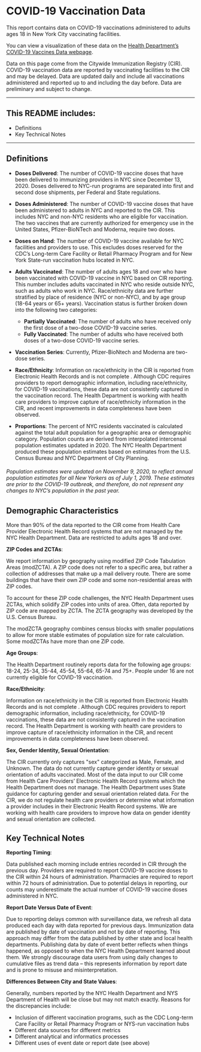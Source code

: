 # COVID-19 Vaccination Data
This report contains data on COVID-19 vaccinations administered to adults ages 18 in New York City vaccinating facilities. 

You can view a visualization of these data on the [Health Department’s COVID-19 Vaccines Data webpage](https://www1.nyc.gov/site/doh/covid/covid-19-data-vaccines.page). 

Data on this page come from the Citywide Immunization Registry (CIR). COVID-19 vaccination data are reported by vaccinating facilities to the CIR and may be delayed. Data are updated daily and include all vaccinations administered and reported up to and including the day before. Data are preliminary and subject to change.

***

## This README includes:
- Definitions 
- Key Technical Notes

***

## Definitions


* **Doses Delivered**: The number of COVID-19 vaccine doses that have been delivered to immunizing providers in NYC since December 13, 2020. Doses delivered to NYC-run programs are separated into first and second dose shipments, per Federal and State regulations.

* **Doses Administered**: The number of COVID-19 vaccine doses that have been administered to adults in NYC and reported to the CIR. This includes NYC and non-NYC residents who are eligible for vaccination. The two vaccines that are currently authorized for emergency use in the United States, Pfizer-BioNTech and Moderna, require two doses.

* **Doses on Hand**: The number of COVID-19 vaccine available for NYC facilities and providers to use. This excludes doses reserved for the CDC’s Long-term Care Facility or Retail Pharmacy Program and for New York State-run vaccination hubs located in NYC.    

* **Adults Vaccinated**: The number of adults ages 18 and over who have been vaccinated with COVID-19 vaccine in NYC based on CIR reporting. This number includes adults vaccinated in NYC who reside outside NYC, such as adults who work in NYC. Race/ethnicity data are further stratified by place of residence (NYC or non-NYC), and by age group (18-64 years or 65+ years). Vaccination status is further broken down into the following two categories: 

    * **Partially Vaccinated**: The number of adults who have received only the first dose of a two-dose COVID-19 vaccine series. 
    * **Fully Vaccinated**: The number of adults who have received both doses of a two-dose COVID-19 vaccine series.  

* **Vaccination Series**: Currently, Pfizer-BioNtech and Moderna are two-dose series.

* **Race/Ethnicity**: Information on race/ethnicity in the CIR is reported from Electronic Health Records and is not complete . Although CDC requires providers to report demographic information, including race/ethnicity, for COVID-19 vaccinations, these data are not consistently captured in the vaccination record. The Health Department is working with health care providers to improve capture of race/ethnicity information in the CIR, and recent improvements in data completeness have been observed.

* **Proportions**: The percent of NYC residents vaccinated is calculated against the total adult population for a geographic area or demographic category. Population counts are derived from interpolated intercensal population estimates updated in 2020. The NYC Health Department produced these population estimates based on estimates from the U.S. Census Bureau and NYC Department of City Planning.

###### *Population estimates were updated on November 9, 2020, to reflect annual population estimates for all New Yorkers as of July 1, 2019. These estimates are prior to the COVID-19 outbreak, and therefore, do not represent any changes to NYC’s population in the past year.*

## Demographic Characteristics
More than 90% of the data reported to the CIR come from Health Care Provider Electronic Health Record systems that are not managed by the NYC Health Department. Data are restricted to adults ages 18 and over.

**ZIP Codes and ZCTAs**:

We report information by geography using modified ZIP Code Tabulation Areas (modZCTA). A ZIP code does not refer to a specific area, but rather a collection of addresses that make up a mail delivery route. There are some buildings that have their own ZIP code and some non-residential areas with ZIP codes. 

To account for these ZIP code challenges, the NYC Health Department uses ZCTAs, which solidify ZIP codes into units of area. Often, data reported by ZIP code are mapped by ZCTA. The ZCTA geography was developed by the U.S. Census Bureau.

The modZCTA geography combines census blocks with smaller populations to allow for more stable estimates of population size for rate calculation. Some modZCTAs have more than one ZIP code.

**Age Groups**:

The Health Department routinely reports data for the following age groups: 18-24, 25-34, 35-44, 45-54, 55-64, 65-74 and 75+. People under 16 are not currently eligible for COVID-19 vaccination.

**Race/Ethnicity**: 

Information on race/ethnicity in the CIR is reported from Electronic Health Records and is not complete . Although CDC requires providers to report demographic information, including race/ethnicity, for COVID-19 vaccinations, these data are not consistently captured in the vaccination record. The Health Department is working with health care providers to improve capture of race/ethnicity information in the CIR, and recent improvements in data completeness have been observed.

**Sex, Gender Identity, Sexual Orientation**: 

The CIR currently only captures "sex" categorized as Male, Female, and Unknown. The data do not currently capture gender identity or sexual orientation of adults vaccinated. Most of the data input to our CIR come from Health Care Providers’ Electronic Health Record systems which the Health Department does not manage. The Health Department uses State guidance for capturing gender and sexual orientation related data. For the CIR, we do not regulate health care providers or determine what information a provider includes in their Electronic Health Record systems. We are working with health care providers to improve how data on gender identity and sexual orientation are collected.


## Key Technical Notes

**Reporting Timing**: 

Data published each morning include entries recorded in CIR through the previous day. Providers are required to report COVID-19 vaccine doses to the CIR within 24 hours of administration. Pharmacies are required to report within 72 hours of administration. Due to potential delays in reporting, our counts may underestimate the actual number of COVID-19 vaccine doses administered in NYC. 

**Report Date Versus Date of Event**: 

Due to reporting delays common with surveillance data, we refresh all data produced each day with data reported for previous days.
Immunization data are published by date of vaccination and not by date of reporting. This approach may differ from the data published by other state and local health departments. Publishing data by date of event better reflects when things happened, as opposed to when the NYC Health Department learned about them. We strongly discourage data users from using daily changes to cumulative files as trend data – this represents information by report date and is prone to misuse and misinterpretation.

**Differences Between City and State Values**: 

Generally, numbers reported by the NYC Health Department and NYS Department of Health will be close but may not match exactly. Reasons for the discrepancies include:

- Inclusion of different vaccination programs, such as the CDC Long-term Care Facility or Retail Pharmacy Program or NYS-run vaccination hubs
- Different data sources for different metrics
- Different analytical and informatics processes
- Different uses of event date or report date (see above)
